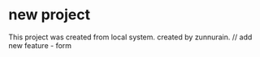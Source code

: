 # new project

This project was created from local system.
created by zunnurain.
// add new feature - form
